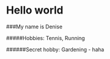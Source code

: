 # Hello world

###My name is Denise

#####Hobbies: Tennis, Running

######Secret hobby: Gardening - haha

